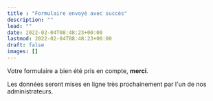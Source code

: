 ```yaml
---
title : "Formulaire envoyé avec succès"
description: ""
lead: ""
date: 2022-02-04T08:48:23+00:00
lastmod: 2022-02-04T08:48:23+00:00
draft: false
images: []
---
```


Votre formulaire a bien été pris en compte, **merci**.

Les données seront mises en ligne très prochainement par l'un de nos administrateurs.
